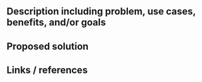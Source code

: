## Description including problem, use cases, benefits, and/or goals

## Proposed solution

## Links / references
